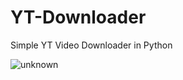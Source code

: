 # YT-Downloader
Simple YT Video Downloader in Python


![unknown](https://user-images.githubusercontent.com/85416336/127772030-a3c6bcf2-76d6-4486-b649-117ef4a28594.png)
